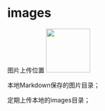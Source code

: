 # images
图片上传位置
<img src="https://img-blog.csdnimg.cn/2020102116384135.png" width="100px">

本地Markdown保存的图片目录；

定期上传本地的images目录；
